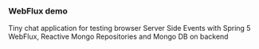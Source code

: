 ### WebFlux demo

Tiny chat application for testing browser Server Side Events with Spring 5 WebFlux, Reactive Mongo Repositories and Mongo DB on backend 